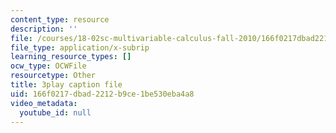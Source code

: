 ```yaml
---
content_type: resource
description: ''
file: /courses/18-02sc-multivariable-calculus-fall-2010/166f0217dbad2212b9ce1be530eba4a8_7w1qqEUwn2k.srt
file_type: application/x-subrip
learning_resource_types: []
ocw_type: OCWFile
resourcetype: Other
title: 3play caption file
uid: 166f0217-dbad-2212-b9ce-1be530eba4a8
video_metadata:
  youtube_id: null
---
```

